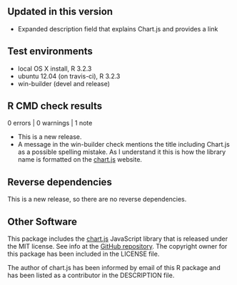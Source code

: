 ## Updated in this version

* Expanded description field that explains Chart.js and provides a link

## Test environments
* local OS X install, R 3.2.3
* ubuntu 12.04 (on travis-ci), R 3.2.3
* win-builder (devel and release)

## R CMD check results

0 errors | 0 warnings | 1 note

* This is a new release.
* A message in the win-builder check mentions the title including Chart.js as a possible spelling mistake. As I understand it this is how the library name is formatted on the [chart.js](http://www.chartjs.org) website.

## Reverse dependencies

This is a new release, so there are no reverse dependencies.

## Other Software

This package includes the [chart.js](http://www.chartjs.org) JavaScript library that is released under the MIT license. See info at the [GitHub repository](https://github.com/nnnick/Chart.js). The copyright owner for this package has been included in the LICENSE file.

The author of chart.js has been informed by email of this R package and has been listed as a contributor in the DESCRIPTION file.
